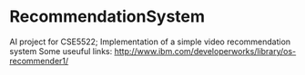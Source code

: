 # RecommendationSystem
AI project for CSE5522; Implementation of a simple video recommendation system
Some useuful links:
http://www.ibm.com/developerworks/library/os-recommender1/


